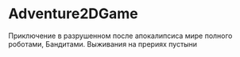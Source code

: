 # Adventure2DGame
Приключение в разрушенном после апокалипсиса мире полного роботами, Бандитами. Выживания на прериях пустыни
